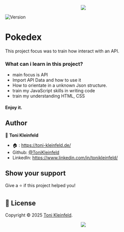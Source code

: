 <p align="center"><img src="https://capsule-render.vercel.app/api?type=waving&height=200&color=gradient&text=Pokedex&section=header&reversal=false&textBg=false&fontSize=70&fontAlign=50&animation=fadeIn&fontAlignY=38&descSize=0"></p>

<p>
  <img alt="Version" src="https://img.shields.io/badge/Coded_in-JavaScript-yellow?logo=javascript" />
</p>

<h1>Pokedex</h1>

This project focus was to train how interact with an API.

<h3>What can i learn in this project?</h3>

+ main focus is API
+ Import API Data and how to use it 
+ How to orientate in a unknown Json structure.
+ train my JavaScript skills in writing code
+ train my understanding HTML, CSS

<h4>Enjoy it.</h4>

## Author

👤 **Toni Kleinfeld**

- 🏠 : https://toni-kleinfeld.de/
- Github: [@ToniKleinfeld](https://github.com/ToniKleinfeld)
- LinkedIn: https://www.linkedin.com/in/tonikleinfeld/

## Show your support

Give a ⭐️ if this project helped you!

## 📝 License

Copyright © 2025 [Toni Kleinfeld](https://github.com/ToniKleinfeld).<br />

<p align="center"><img src="https://capsule-render.vercel.app/api?type=waving&height=200&color=gradient&section=footer&reversal=false&textBg=false&fontSize=70&fontAlign=50&animation=fadeIn&fontAlignY=38&descSize=0"></p>